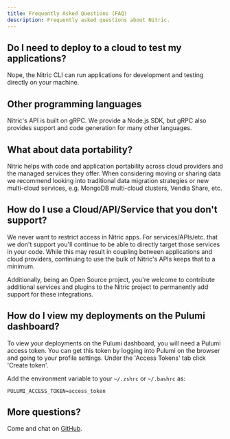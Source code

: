 ```yaml
---
title: Frequently Asked Questions (FAQ)
description: Frequently asked questions about Nitric.
---
```


## Do I need to deploy to a cloud to test my applications?

Nope, the Nitric CLI can run applications for development and testing directly on your machine.

## Other programming languages

Nitric's API is built on gRPC. We provide a Node.js SDK, but gRPC also provides support and code generation for many other languages.

## What about data portability?

Nitric helps with code and application portability across cloud providers and the managed services they offer. When considering moving or sharing data we recommend looking into traditional data migration strategies or new multi-cloud services, e.g. MongoDB multi-cloud clusters, Vendia Share, etc.

## How do I use a Cloud/API/Service that you don't support?

We never want to restrict access in Nitric apps. For services/APIs/etc. that we don't support you'll continue to be able to directly target those services in your code. While this may result in coupling between applications and cloud providers, continuing to use the bulk of Nitric's APIs keeps that to a minimum.

Additionally, being an Open Source project, you're welcome to contribute additional services and plugins to the Nitric project to permanently add support for these integrations.

## How do I view my deployments on the Pulumi dashboard?

To view your deployments on the Pulumi dashboard, you will need a Pulumi access token. You can get this token by logging into Pulumi on the browser and going to your profile settings. Under the 'Access Tokens' tab click 'Create token'.

Add the environment variable to your `~/.zshrc` or `~/.bashrc` as:

```
PULUMI_ACCESS_TOKEN=access_token
```

## More questions?

Come and chat on [GitHub](https://github.com/nitrictech/nitric/discussions).
